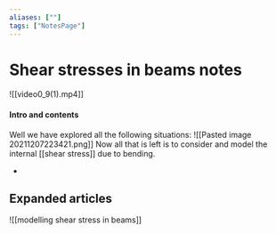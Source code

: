 ```yaml
---
aliases: [""]
tags: ["NotesPage"]
---
```


# Shear stresses in beams notes
![[video0_9(1).mp4]]

#### Intro and contents
Well we have explored all the following situations:
![[Pasted image 20211207223421.png]]
Now all that is left is to consider and model the internal [[shear stress]] due to bending.

- 


## Expanded articles


![[modelling shear stress in beams]]